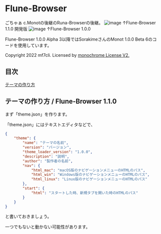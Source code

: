 # Flune-Browser
ごちゃぁ
c.Monotの後継のRuna-Browserの後継。
![image](https://user-images.githubusercontent.com/84224913/156472276-5377f268-a4c0-4fff-90b0-95477b005561.png)
↑Flune-Browser 1.1.0 開発版
![image](https://user-images.githubusercontent.com/84224913/156182326-55cc3fbd-5a7c-4901-922b-7c4df55d7468.png)
↑Flune-Browser 1.0.0

Flune-Browser 1.0.0 Alpha 3以降ではSorakimeさんのMonot 1.0.0 Beta 6のコードを使用しています。

Copyright 2022 mf7cli.
Licensed by [monochrome License V2.](https://sorakime.github.io/mncr/license?v=2.0.0)

## 目次
[テーマの作り方](https://github.com/Mf-3d/Flune-Browser#%E3%83%86%E3%83%BC%E3%83%9E%E3%81%AE%E4%BD%9C%E3%82%8A%E6%96%B9--flune-browser-110)

## テーマの作り方 / Flune-Browser 1.1.0

まず「theme.json」を作ります。

「theme.json」にはテキストエディタなどで、

```json
{
    "theme": {
        "name": "テーマの名前",
        "version": "バージョン",
        "theme_loader_version": "1.0.0",
        "description": "説明",
        "author": "製作者の名前",
        "nav": {
            "html_mac": "macOS版のナビゲーションメニューのHTMLのパス",
            "html_win": "Windows版のナビゲーションメニューのHTMLのパス",
            "html_linux": "Linux版のナビゲーションメニューのHTMLのパス"
        },
        "start": {
            "html": "スタートした時、新規タブを開いた時のHTMLのパス"
        }
    }
}
```
と書いておきましょう。
    
一つでもないと動かない可能性があります。

